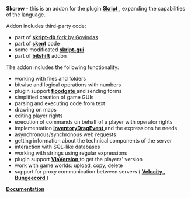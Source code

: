 **Skcrew** - this is an addon for the plugin [**Skript** <i class="fas fa-link"></i>](https://github.com/SkriptLang/Skript), expanding the capabilities of the language.

Addon includes third-party code:
- part of [**skript-db** fork by Govindas](https://git.limework.net/Limework/skript-db)
- part of [**skent**](https://github.com/Olyno/skent) code
- some modificated [**skript-gui**](https://github.com/APickledWalrus/skript-gui)
- part of [**bitshift**](https://github.com/Pesekjak/Bitshift) addon

The addon includes the following functionality:
- working with files and folders
- bitwise and logical operations with numbers
- plugin support [**floodgate** <i class="fas fa-link"></i>](https://github.com/GeyserMC/Floodgate) and sending forms
- simplified creation of game GUIs
- parsing and executing code from text
- drawing on maps
- editing player rights
- execution of commands on behalf of a player with operator rights
- implementation [**InventoryDragEvent** <i class="fas fa-link"></i>](https://hub.spigotmc.org/javadocs/bukkit/org/bukkit/event/inventory/InventoryDragEvent.html) and the expressions he needs
- asynchronous/synchronous web requests
- getting information about the technical components of the server
- interaction with SQL-like databases
- working with strings using regular expressions
- plugin support [**ViaVersion** <i class="fas fa-link"></i>](https://github.com/ViaVersion/ViaVersion) to get the players' version
- work with game worlds: upload, copy, delete
- support for proxy communication between servers ( [**Velocity** <i class="fas fa-link"></i>](https://github.com/PaperMC/Velocity), [**Bungeecord** <i class="fas fa-link"></i>](https://github.com/SpigotMC/BungeeCord) )

**[Documentation](https://skcrew.crewpvp.xyz/en)**
